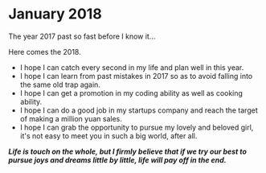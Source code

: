 # January 2018

The year 2017 past so fast before I know it...

Here comes the 2018.

* I hope I can catch every second in my life and plan well in this year.
* I hope I can learn from past mistakes in 2017 so as to avoid falling into the same old trap again.
* I hope I can get a promotion in my coding ability as well as cooking ability.
* I hope I can do a good job in my startups company and reach the target of making a million yuan sales.
* I hope I can grab the opportunity to pursue my lovely and beloved girl,  it's not easy to meet you in such a big world, after all.

_**Life is touch on the whole, but I firmly believe that if we try our best to pursue joys and dreams little by little, life will pay off in the end.**_

